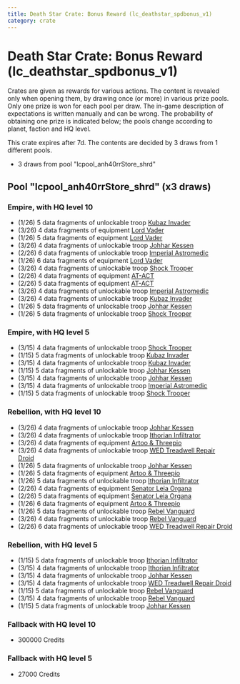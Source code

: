 ```yaml
---
title: Death Star Crate: Bonus Reward (lc_deathstar_spdbonus_v1)
category: crate
---
```


# Death Star Crate: Bonus Reward (lc_deathstar_spdbonus_v1)

Crates are given as rewards for various actions. The content is revealed only when opening them, by drawing once (or more) in various prize pools. Only one prize is won for each pool per draw. The in-game description of expectations is written manually and can be wrong. The probability of obtaining one prize is indicated below; the pools change according to planet, faction and HQ level.

This crate expires after 7d. The contents are decided by 3 draws from 1 different pools.
  * 3 draws from pool "lcpool_anh40rrStore_shrd"

## Pool "lcpool_anh40rrStore_shrd" (x3 draws)

### Empire, with HQ level 10

  * (1/26) 5 data fragments of unlockable troop [Kubaz Invader](KubazInvader)
  * (3/26) 4 data fragments of equipment [Lord Vader](eqpEmpireLordVader)
  * (1/26) 5 data fragments of equipment [Lord Vader](eqpEmpireLordVader)
  * (3/26) 4 data fragments of unlockable troop [Johhar Kessen](EmpireJohhar)
  * (2/26) 6 data fragments of unlockable troop [Imperial Astromedic](R5Medic)
  * (1/26) 6 data fragments of equipment [Lord Vader](eqpEmpireLordVader)
  * (3/26) 4 data fragments of unlockable troop [Shock Trooper](Shock)
  * (2/26) 4 data fragments of equipment [AT-ACT](eqpEmpireCargoGreatDane)
  * (2/26) 5 data fragments of equipment [AT-ACT](eqpEmpireCargoGreatDane)
  * (3/26) 4 data fragments of unlockable troop [Imperial Astromedic](R5Medic)
  * (3/26) 4 data fragments of unlockable troop [Kubaz Invader](KubazInvader)
  * (1/26) 5 data fragments of unlockable troop [Johhar Kessen](EmpireJohhar)
  * (1/26) 5 data fragments of unlockable troop [Shock Trooper](Shock)

### Empire, with HQ level 5

  * (3/15) 4 data fragments of unlockable troop [Shock Trooper](Shock)
  * (1/15) 5 data fragments of unlockable troop [Kubaz Invader](KubazInvader)
  * (3/15) 4 data fragments of unlockable troop [Kubaz Invader](KubazInvader)
  * (1/15) 5 data fragments of unlockable troop [Johhar Kessen](EmpireJohhar)
  * (3/15) 4 data fragments of unlockable troop [Johhar Kessen](EmpireJohhar)
  * (3/15) 4 data fragments of unlockable troop [Imperial Astromedic](R5Medic)
  * (1/15) 5 data fragments of unlockable troop [Shock Trooper](Shock)

### Rebellion, with HQ level 10

  * (3/26) 4 data fragments of unlockable troop [Johhar Kessen](RebelJohhar)
  * (3/26) 4 data fragments of unlockable troop [Ithorian Infiltrator](IthorianInfiltrator)
  * (3/26) 4 data fragments of equipment [Artoo & Threepio](eqpRebelArtoo)
  * (3/26) 4 data fragments of unlockable troop [WED Treadwell Repair Droid](Treadwell)
  * (1/26) 5 data fragments of unlockable troop [Johhar Kessen](RebelJohhar)
  * (1/26) 5 data fragments of equipment [Artoo & Threepio](eqpRebelArtoo)
  * (1/26) 5 data fragments of unlockable troop [Ithorian Infiltrator](IthorianInfiltrator)
  * (2/26) 4 data fragments of equipment [Senator Leia Organa](eqpRebelDiplomat)
  * (2/26) 5 data fragments of equipment [Senator Leia Organa](eqpRebelDiplomat)
  * (1/26) 6 data fragments of equipment [Artoo & Threepio](eqpRebelArtoo)
  * (1/26) 5 data fragments of unlockable troop [Rebel Vanguard](Vanguard)
  * (3/26) 4 data fragments of unlockable troop [Rebel Vanguard](Vanguard)
  * (2/26) 6 data fragments of unlockable troop [WED Treadwell Repair Droid](Treadwell)

### Rebellion, with HQ level 5

  * (1/15) 5 data fragments of unlockable troop [Ithorian Infiltrator](IthorianInfiltrator)
  * (3/15) 4 data fragments of unlockable troop [Ithorian Infiltrator](IthorianInfiltrator)
  * (3/15) 4 data fragments of unlockable troop [Johhar Kessen](RebelJohhar)
  * (3/15) 4 data fragments of unlockable troop [WED Treadwell Repair Droid](Treadwell)
  * (1/15) 5 data fragments of unlockable troop [Rebel Vanguard](Vanguard)
  * (3/15) 4 data fragments of unlockable troop [Rebel Vanguard](Vanguard)
  * (1/15) 5 data fragments of unlockable troop [Johhar Kessen](RebelJohhar)

### Fallback with HQ level 10

  * 300000 Credits

### Fallback with HQ level 5

  * 27000 Credits